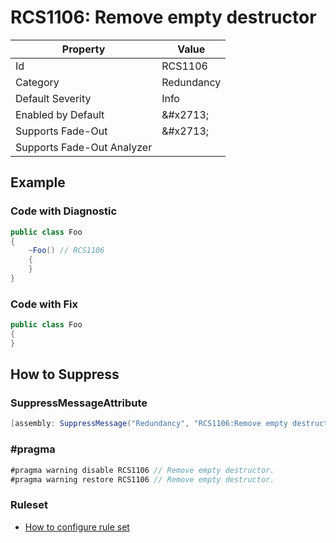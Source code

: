 # RCS1106: Remove empty destructor

| Property | Value |
| -------- | ----- |
| Id | RCS1106 |
| Category | Redundancy |
| Default Severity | Info |
| Enabled by Default | &\#x2713; |
| Supports Fade\-Out | &\#x2713; |
| Supports Fade\-Out Analyzer |  |

## Example

### Code with Diagnostic

```csharp
public class Foo
{
    ~Foo() // RCS1106
    {
    }
}
```

### Code with Fix

```csharp
public class Foo
{
}
```

## How to Suppress

### SuppressMessageAttribute

```csharp
[assembly: SuppressMessage("Redundancy", "RCS1106:Remove empty destructor.", Justification = "<Pending>")]
```

### \#pragma

```csharp
#pragma warning disable RCS1106 // Remove empty destructor.
#pragma warning restore RCS1106 // Remove empty destructor.
```

### Ruleset

* [How to configure rule set](../HowToConfigureAnalyzers.md)

